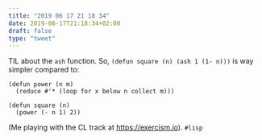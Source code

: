 ```yaml
---
title: "2019 06 17 21 18 34"
date: 2019-06-17T21:18:34+02:00
draft: false
type: "tweet"
---
```

TIL about the `ash` function. So, `(defun square (n) (ash 1 (1- n)))` is way simpler compared to: 

```
(defun power (n m)
  (reduce #'* (loop for x below n collect m)))

(defun square (n)
  (power (- n 1) 2))
```

(Me playing with the CL track at <https://exercism.io>). `#lisp`
